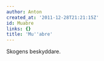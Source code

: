 ```yaml
---
author: Anton
created_at: '2011-12-28T21:21:15Z'
id: Muabre
links: {}
title: 'Mu''abre'
---
```


Skogens beskyddare.
